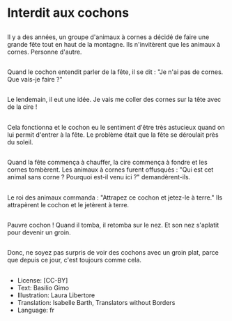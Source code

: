 # Interdit aux cochons

##
Il y a des années, un groupe
d'animaux à cornes a décidé de
faire une grande fête tout en
haut de la montagne. Ils
n'invitèrent que les animaux à
cornes. Personne d'autre.

##
Quand le cochon entendit parler
de la fête, il se dit : "Je n'ai pas
de cornes. Que vais-je faire ?"

##
Le lendemain, il eut une idée. Je
vais me coller des cornes sur la
tête avec de la cire !

##
Cela fonctionna et le cochon eu
le sentiment d'être très
astucieux quand on lui permit
d'entrer à la fête. Le problème
était que la fête se déroulait
près du soleil.

##
Quand la fête commença à
chauffer, la cire commença à
fondre et les cornes tombèrent.
Les animaux à cornes furent
offusqués : "Qui est cet animal
sans corne ? Pourquoi est-il
venu ici ?" demandèrent-ils.

##
Le roi des animaux commanda :
"Attrapez ce cochon et jetez-le
à terre."
Ils attrapèrent le cochon et le
jetèrent à terre.

##
Pauvre cochon ! Quand il
tomba, il retomba sur le nez. Et
son nez s'aplatit pour devenir
un groin.

##
Donc, ne soyez pas surpris de
voir des cochons avec un groin
plat, parce que depuis ce jour,
c'est toujours comme cela.

##
* License: [CC-BY]
* Text: Basilio Gimo
* Illustration: Laura Libertore
* Translation: Isabelle Barth, Translators without Borders
* Language: fr
